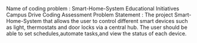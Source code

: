 Name of coding problem : Smart-Home-System
Educational Initiatives Campus Drive
Coding Assessment
Problem Statement : The project Smart-Home-System that allows the user to control different smart devices such as light, thermostats and door locks via a central hub.
The user should be able to set schedules,automate tasks,and view the status of each device.

<!---
Apurva167/Apurva167 is a ✨ special ✨ repository because its `README.md` (this file) appears on your GitHub profile.
You can click the Preview link to take a look at your changes.
--->
